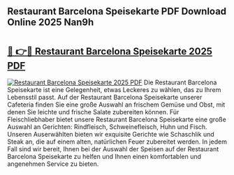 ## Restaurant Barcelona Speisekarte PDF Download Online 2025 Nan9h

# <h2><a href="http://gcafsv.nevu.top/?p=Restaurant+Barcelona+Speisekarte">🔗 👉🔴 Restaurant Barcelona Speisekarte 2025 PDF</a></h2>

[![Restaurant Barcelona Speisekarte 2025 PDF](https://i.imgur.com/dBaPXMq.png)](http://gcafsv.nevu.top/?p=Restaurant+Barcelona+Speisekarte)
Die Restaurant Barcelona Speisekarte ist eine Gelegenheit, etwas Leckeres zu wählen, das zu Ihrem Lebensstil passt. Auf der Restaurant Barcelona Speisekarte unserer Cafeteria finden Sie eine große Auswahl an frischem Gemüse und Obst, mit denen Sie leichte und frische Salate zubereiten können. Für Fleischliebhaber bietet unsere Restaurant Barcelona Speisekarte eine große Auswahl an Gerichten: Rindfleisch, Schweinefleisch, Huhn und Fisch. Unseren Auserwählten bieten wir exquisite Gerichte wie Schaschlik und Steak an, die auf einem alten, natürlichen Feuer zubereitet werden. In jedem Fall sind wir bereit, Ihnen bei der Auswahl der Speisen auf der Restaurant Barcelona Speisekarte zu helfen und Ihnen einen komfortablen und angenehmen Service zu bieten.
